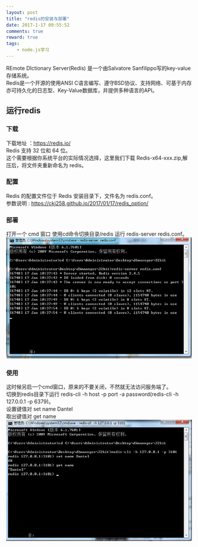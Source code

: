 ```yaml
---
layout: post
title: "redis的安装与部署"
date: 2017-1-17 09:55:52
comments: true
reward: true
tags: 
	- node.js学习
---
```



REmote DIctionary Server(Redis) 是一个由Salvatore Sanfilippo写的key-value存储系统。  
Redis是一个开源的使用ANSI C语言编写、遵守BSD协议、支持网络、可基于内存亦可持久化的日志型、Key-Value数据库，并提供多种语言的API。   

<!-- more -->
## 运行redis
### 下载
下载地址 ：https://redis.io/    
Redis 支持 32 位和 64 位。		
这个需要根据你系统平台的实际情况选择，这里我们下载 Redis-x64-xxx.zip,解压后，将文件夹重新命名为 redis。		

### 配置
Redis 的配置文件位于 Redis 安装目录下，文件名为 redis.conf。			
参数说明 : https://ckj258.github.io/2017/01/17/redis_option/    
 
### 部署
打开一个 cmd 窗口 使用cd命令切换目录/redis 运行 redis-server redis.conf。  
![](/assets/image/redis_running.png)   
### 使用
这时候另启一个cmd窗口，原来的不要关闭，不然就无法访问服务端了。  
切换到redis目录下运行  redis-cli -h host -p port -a password(redis-cli -h 127.0.0.1 -p 6379)。  
设置键值对 set name Dantel  
取出键值对 get name  
![](/assets/image/redis_running2.png)   






